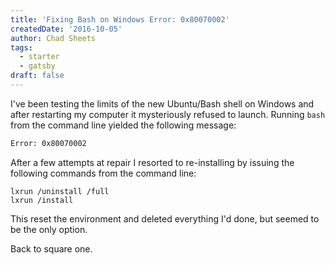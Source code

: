 ```yaml
---
title: 'Fixing Bash on Windows Error: 0x80070002'
createdDate: '2016-10-05'
author: Chad Sheets
tags:
  - starter
  - gatsby
draft: false
---
```


I've been testing the limits of the new Ubuntu/Bash shell on Windows and after restarting my computer it mysteriously refused to launch. Running `bash` from the command line yielded the following message:

```bash
Error: 0x80070002  
```

After a few attempts at repair I resorted to re-installing by issuing the following commands from the command line:

    lxrun /uninstall /full
    lxrun /install  

This reset the environment and deleted everything I'd done, but seemed to be the only option.

Back to square one.

